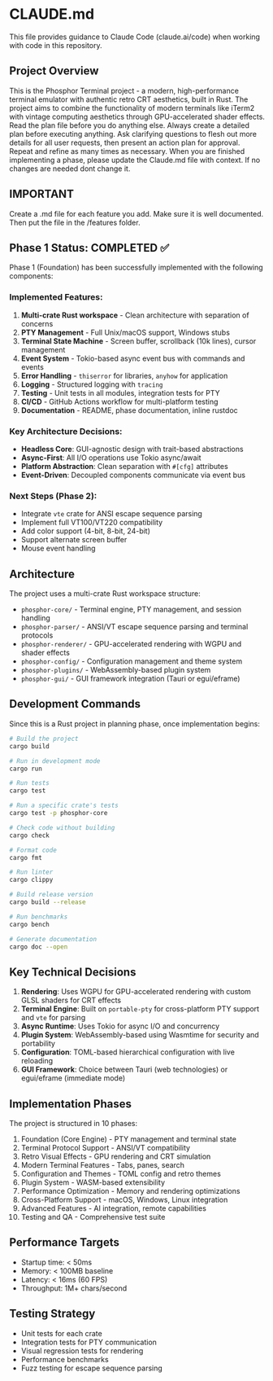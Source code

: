 # CLAUDE.md

This file provides guidance to Claude Code (claude.ai/code) when working with code in this repository.

## Project Overview

This is the Phosphor Terminal project - a modern, high-performance terminal emulator with authentic retro CRT aesthetics, built in Rust. The project aims to combine the functionality of modern terminals like iTerm2 with vintage computing aesthetics through GPU-accelerated shader effects. Read the plan file before you do anything else. Always create a detailed plan before executing anything. Ask clarifying questions to flesh out more details for all user requests, then present an action plan for approval. Repeat and refine as many times as necessary. When you are finished implementing a phase, please update the Claude.md file with context. If no changes are needed dont change it.

## IMPORTANT

Create a .md file for each feature you add. Make sure it is well documented. Then put the file in the /features folder.

## Phase 1 Status: COMPLETED ✅

Phase 1 (Foundation) has been successfully implemented with the following components:

### Implemented Features:
1. **Multi-crate Rust workspace** - Clean architecture with separation of concerns
2. **PTY Management** - Full Unix/macOS support, Windows stubs
3. **Terminal State Machine** - Screen buffer, scrollback (10k lines), cursor management
4. **Event System** - Tokio-based async event bus with commands and events
5. **Error Handling** - `thiserror` for libraries, `anyhow` for application
6. **Logging** - Structured logging with `tracing`
7. **Testing** - Unit tests in all modules, integration tests for PTY
8. **CI/CD** - GitHub Actions workflow for multi-platform testing
9. **Documentation** - README, phase documentation, inline rustdoc

### Key Architecture Decisions:
- **Headless Core**: GUI-agnostic design with trait-based abstractions
- **Async-First**: All I/O operations use Tokio async/await
- **Platform Abstraction**: Clean separation with `#[cfg]` attributes
- **Event-Driven**: Decoupled components communicate via event bus

### Next Steps (Phase 2):
- Integrate `vte` crate for ANSI escape sequence parsing
- Implement full VT100/VT220 compatibility
- Add color support (4-bit, 8-bit, 24-bit)
- Support alternate screen buffer
- Mouse event handling 

## Architecture

The project uses a multi-crate Rust workspace structure:

- `phosphor-core/` - Terminal engine, PTY management, and session handling
- `phosphor-parser/` - ANSI/VT escape sequence parsing and terminal protocols
- `phosphor-renderer/` - GPU-accelerated rendering with WGPU and shader effects
- `phosphor-config/` - Configuration management and theme system
- `phosphor-plugins/` - WebAssembly-based plugin system
- `phosphor-gui/` - GUI framework integration (Tauri or egui/eframe)

## Development Commands

Since this is a Rust project in planning phase, once implementation begins:

```bash
# Build the project
cargo build

# Run in development mode
cargo run

# Run tests
cargo test

# Run a specific crate's tests
cargo test -p phosphor-core

# Check code without building
cargo check

# Format code
cargo fmt

# Run linter
cargo clippy

# Build release version
cargo build --release

# Run benchmarks
cargo bench

# Generate documentation
cargo doc --open
```

## Key Technical Decisions

1. **Rendering**: Uses WGPU for GPU-accelerated rendering with custom GLSL shaders for CRT effects
2. **Terminal Engine**: Built on `portable-pty` for cross-platform PTY support and `vte` for parsing
3. **Async Runtime**: Uses Tokio for async I/O and concurrency
4. **Plugin System**: WebAssembly-based using Wasmtime for security and portability
5. **Configuration**: TOML-based hierarchical configuration with live reloading
6. **GUI Framework**: Choice between Tauri (web technologies) or egui/eframe (immediate mode)

## Implementation Phases

The project is structured in 10 phases:
1. Foundation (Core Engine) - PTY management and terminal state
2. Terminal Protocol Support - ANSI/VT compatibility
3. Retro Visual Effects - GPU rendering and CRT simulation
4. Modern Terminal Features - Tabs, panes, search
5. Configuration and Themes - TOML config and retro themes
6. Plugin System - WASM-based extensibility
7. Performance Optimization - Memory and rendering optimizations
8. Cross-Platform Support - macOS, Windows, Linux integration
9. Advanced Features - AI integration, remote capabilities
10. Testing and QA - Comprehensive test suite

## Performance Targets

- Startup time: < 50ms
- Memory: < 100MB baseline
- Latency: < 16ms (60 FPS)
- Throughput: 1M+ chars/second

## Testing Strategy

- Unit tests for each crate
- Integration tests for PTY communication
- Visual regression tests for rendering
- Performance benchmarks
- Fuzz testing for escape sequence parsing